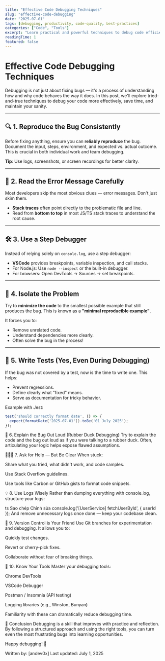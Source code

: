 ```yaml
---
title: "Effective Code Debugging Techniques"
slug: "effective-code-debugging"
date: "2025-07-01"
tags: [debugging, productivity, code-quality, best-practices]
categories: ["Code", "Tools"]
excerpt: "Learn practical and powerful techniques to debug code efficiently and systematically."
readingTime: 1
featured: false
---
```


# Effective Code Debugging Techniques

Debugging is not just about fixing bugs — it's a process of understanding how and why code behaves the way it does. In this post, we'll explore tried-and-true techniques to debug your code more effectively, save time, and maintain your sanity.

---

## 🔍 1. Reproduce the Bug Consistently

Before fixing anything, ensure you can **reliably reproduce** the bug. Document the input, steps, environment, and expected vs. actual outcome. This is crucial in both individual work and team debugging.

**Tip**: Use logs, screenshots, or screen recordings for better clarity.

---

## 🧭 2. Read the Error Message Carefully

Most developers skip the most obvious clues — error messages. Don't just skim them.

- **Stack traces** often point directly to the problematic file and line.
- Read from **bottom to top** in most JS/TS stack traces to understand the root cause.

---

## 🛠️ 3. Use a Step Debugger

Instead of relying solely on `console.log`, use a step debugger:

- **VSCode** provides breakpoints, variable inspection, and call stacks.
- For Node.js: Use `node --inspect` or the built-in debugger.
- For browsers: Open DevTools → Sources → set breakpoints.

---

## 🧾 4. Isolate the Problem

Try to **minimize the code** to the smallest possible example that still produces the bug. This is known as a **"minimal reproducible example"**.

It forces you to:

- Remove unrelated code.
- Understand dependencies more clearly.
- Often solve the bug in the process!

---

## 🧪 5. Write Tests (Yes, Even During Debugging)

If the bug was not covered by a test, now is the time to write one. This helps:

- Prevent regressions.
- Define clearly what "fixed" means.
- Serve as documentation for tricky behavior.

Example with Jest:

```ts
test('should correctly format date', () => {
  expect(formatDate('2025-07-01')).toBe('01 July 2025');
});
```

🧠 6. Explain the Bug Out Loud (Rubber Duck Debugging)
Try to explain the code and the bug out loud as if you were talking to a rubber duck. Often, articulating your logic helps expose flawed assumptions.

🧑‍🤝‍🧑 7. Ask for Help — But Be Clear
When stuck:

Share what you tried, what didn't work, and code samples.

Use Stack Overflow guidelines.

Use tools like Carbon or GitHub gists to format code snippets.

💡 8. Use Logs Wisely
Rather than dumping everything with console.log, structure your logs:

ts
Sao chép
Chỉnh sửa
console.log('[UserService] fetchUserById', { userId });
And remove unnecessary logs once done — keep your codebase clean.

🔁 9. Version Control is Your Friend
Use Git branches for experimentation and debugging. It allows you to:

Quickly test changes.

Revert or cherry-pick fixes.

Collaborate without fear of breaking things.

🧰 10. Know Your Tools
Master your debugging tools:

Chrome DevTools

VSCode Debugger

Postman / Insomnia (API testing)

Logging libraries (e.g., Winston, Bunyan)

Familiarity with these can dramatically reduce debugging time.

🚀 Conclusion
Debugging is a skill that improves with practice and reflection. By following a structured approach and using the right tools, you can turn even the most frustrating bugs into learning opportunities.

Happy debugging! 🐞

Written by: [andev0x]
Last updated: July 1, 2025